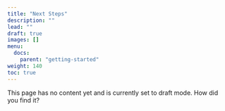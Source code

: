 ```yaml
---
title: "Next Steps"
description: ""
lead: ""
draft: true
images: []
menu:
  docs:
    parent: "getting-started"
weight: 140
toc: true
---
```


This page has no content yet and is currently set to draft mode. How did you find it?


